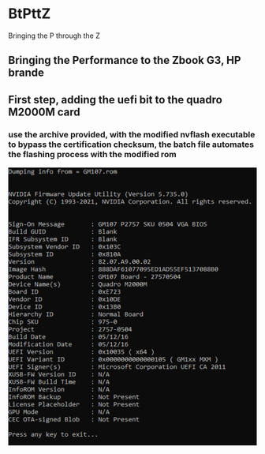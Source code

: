 # BtPttZ
Bringing the P through the Z
## Bringing the Performance to the Zbook G3, HP brande
##
## First step, adding the uefi bit to the quadro M2000M card
### use the archive provided, with the modified nvflash executable to bypass the certification checksum, the batch file automates the flashing process with the modified rom
<img src="overview.PNG" >

